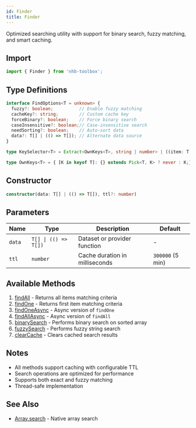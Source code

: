 ```yaml
---
id: Finder
title: Finder
---
```


Optimized searching utility with support for binary search, fuzzy matching, and smart caching.

## Import

```typescript
import { Finder } from 'nhb-toolbox';
```

## Type Definitions

```typescript
interface FindOptions<T = unknown> {
  fuzzy?: boolean;          // Enable fuzzy matching
  cacheKey?: string;        // Custom cache key
  forceBinary?: boolean;    // Force binary search
  caseInsensitive?: boolean;// Case-insensitive search
  needSorting?: boolean;    // Auto-sort data
  data?: T[] | (() => T[]); // Alternate data source
}

type KeySelector<T> = Extract<OwnKeys<T>, string | number> | ((item: T) => string | number);

type OwnKeys<T> = { [K in keyof T]: {} extends Pick<T, K> ? never : K;}[keyof T];
```

## Constructor

```typescript
constructor(data: T[] | (() => T[]), ttl?: number)
```

## Parameters

| Name | Type | Description | Default |
|------|------|-------------|---------|
| `data` | `T[] \| (() => T[])` | Dataset or provider function | - |
| `ttl` | `number` | Cache duration in milliseconds | `300000` (5 min) |

## Available Methods

1. [findAll](Finder/findAll)  - Returns all items matching criteria  
2. [findOne](Finder/findOne) - Returns first item matching criteria  
3. [findOneAsync](Finder/findOneAsync) - Async version of `findOne`  
4. [findAllAsync](Finder/findAllAsync) - Async version of `findAll`  
5. [binarySearch](Finder/binarySearch) - Performs binary search on sorted array  
6. [fuzzySearch](Finder/fuzzySearch) - Performs fuzzy string search  
7. [clearCache](Finder/clearCache) - Clears cached search results  

## Notes

- All methods support caching with configurable TTL
- Search operations are optimized for performance
- Supports both exact and fuzzy matching
- Thread-safe implementation

## See Also

- [Array.search](https://developer.mozilla.org/docs/Web/JavaScript/Reference/Global_Objects/Array/find) - Native array search

